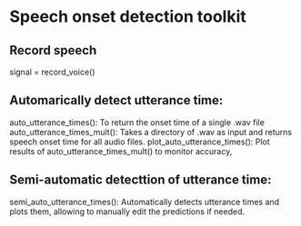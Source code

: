 # Speech onset detection toolkit

## Record speech
signal = record_voice()


## Automarically detect utterance time:
auto_utterance_times(): To return the onset time of a single .wav file <br>
auto_utterance_times_mult(): Takes a directory of .wav as input and returns speech onset time for all audio files.
plot_auto_utterance_times(): Plot results of auto_utterance_times_mult() to monitor accuracy,

## Semi-automatic detecttion of utterance time:
semi_auto_utterance_times(): Automatically detects utterance times and plots them, allowing to manually edit the predictions if needed.

